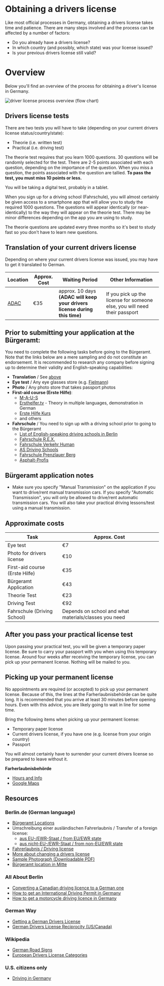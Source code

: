 # Obtaining a drivers license

Like most official processes in Germany, obtaining a drivers license takes time and patience. There are
many steps involved and the process can be affected by a number of factors:
- Do you already have a drivers license?
- In which country (and possibly, which state) was your license issued?
- Is your previous drivers license still valid?

# Overview

Below you'll find an overview of the process for obtaining a driver's license in Germany.

![driver license process overview (flow chart)](/files/driverslicense.png)

## Drivers license tests

There are two tests you will have to take (depending on your current drivers license status/country/state):
- Theorie (i.e. written test)
- Practical (i.e. driving test)

The theorie test requires that you learn 1000 questions. 30 questions will be randomly selected for the test. There are 2-5 points associated with each question, depending on the importance of
the question. When you miss a question, the points associated with the question are tallied. **To pass the test, you must miss 10 points or less.**

You will be taking a digital test, probably in a tablet.

When you sign up for a driving school (Fahrschule), you will almost certainly be given access to a smartphone app that will allow you to study the required 1000 questions. The questions will
appear identically (or near-identically) to the way they will appear on the theorie test. There may be minor differences depending on the app you are using to study.

The theorie questions are updated every three months so it's best to study fast so you don't have to learn new questions.

## Translation of your current drivers license
Depending on where your current drivers license was issued, you may have to get it translated to German.

| Location          | Approx. Cost | Waiting Period | Other Information
| ------------- |------------- |------------- |------------- |
| [ADAC](https://www.adac.de/adac_vor_ort/berlin_brandenburg/verkehr_und_technik/fuehrerscheinfragen/default.aspx?ComponentId=67578&SourcePageId=61898) | €35 | approx. 10 days **(ADAC will keep your drivers license during this time)** | If you pick up the license for someone else, you will need their passport

## Prior to submitting your application at the Bürgeramt:
You need to complete the following tasks before going to the Bürgeramt. Note that the links below are a mere sampling and do not constitute an endorsement.
It is recommended to research any company before signing up to determine their validity and English-speaking capabilities:

- **Translation** / See [above](#translation-of-your-current-drivers-license)
- **Eye test** / Any eye glasses store (e.g. [Fielmann](https://www.fielmann.de))
- **Photo** / Any photo store that takes passport photos
- **First-aid course (Erste Hilfe)**:
  - [M-A-U-S](https://www.erstehilfe.de/)
  - [Ersthelfer.tv](https://www.ersthelfer.tv/reservieren/reservation/) - Theory in multiple languages, demonstration in German
  - [Erste Hilfe Kurs](http://www.ersthelferkurs.de/)
  - and others
- **Fahrschule** / You need to sign up with a driving school prior to going to the Bürgeramt
  - [List of English-speaking driving schools in Berlin](http://allaboutberlin.com/guides/english-driving-schools-in-berlin)
  - [Fahrschule R.E.X.](http://www.rexdrive.de/)
  - [Fahrschule Verkehr Human](http://www.verkehrhuman.de/)
  - [AS Driving Schools](http://www.as-fahrschule.de/)
  - [Fahrschule Prenzlauer Berg](http://www.fahrschule-berlin-prenzlauer-berg.de/german%20driving%20license%20home.html)
  - [Asphalt-Profis](http://www.asphalt-profis.de/)

## Bürgeramt application notes
- Make sure you specify "Manual Transmission" on the application if you want to drive/rent manual transmission cars. If you specify "Automatic Transmission", you will only be allowed to
drive/rent automatic transmission cars. You will also take your practical driving lessons/test using a manual transmission.


## Approximate costs

| Task          | Approx. Cost |
| ------------- |------------- |
| Eye test | €7
| Photo for drivers license | €10
| First-aid course (Erste Hilfe) | €35
| Bürgeramt Application | €43
| Theorie Test | €23
| Driving Test | €92
| Fahrschule (Driving School) | Depends on school and what materials/classes you need

## After you pass your practical license test
Upon passing your practical test, you will be given a temporary paper license. Be sure to carry your passport with you when using this temporary license.
Around four weeks after receiving the temporary license, you can pick up your permanent license. Nothing will be mailed to you.

## Picking up your permanent license
No appointments are required (or accepted) to pick up your permanent license. Because of this, the lines at the Farherlaubnisbehörde can be quite long.
It is recommended that you arrive at least 30 minutes before opening hours. Even with this advice, you are likely going to wait in line for some time.

Bring the following items when picking up your permanent license:
- Temporary paper license
- Current drivers license, if you have one (e.g. license from your origin country)
- Passport

You will almost certainly have to surrender your current drivers license so be prepared to leave without it.

**Farherlaubnisbehörde**
- [Hours and Info](https://service.berlin.de/standort/121646/)
- [Google Maps](https://www.google.de/maps/place/LABO+Fahrerlaubnisbeh%C3%B6rde/@52.5047176,13.3888316,17.99z/data=!4m13!1m7!3m6!1s0x47a851d399b94635:0x130caea12dfcec60!2sPuttkamerstra%C3%9Fe+16,+10969+Berlin!3b1!8m2!3d52.50469!4d13.38942!3m4!1s0x0:0x490912bc66bfd973!8m2!3d52.5045857!4d13.3893514)

## Resources

### Berlin.de (German language)
- [Bürgeramt Locations](https://service.berlin.de/buergerberatung-aemter/)
- Umschreibung einer ausländischen Fahrerlaubnis / Transfer of a foreign license:
  - [aus EU-/EWR-Staat / from EU/EWR state](https://www.berlin.de/labo/mobilitaet/fahrerlaubnisse-personen-und-gueterbefoerderung/dienstleistungen/service.213924.php/dienstleistung/121598/)
  - [aus nicht-EU-/EWR-Staat / from non-EU/EWR state](https://www.berlin.de/labo/mobilitaet/fahrerlaubnisse-personen-und-gueterbefoerderung/dienstleistungen/service.213924.php/dienstleistung/327537/)
- [Fahrerlaubnis / Driving license](https://www.berlin.de/labo/mobilitaet/fahrerlaubnisse-personen-und-gueterbefoerderung/fahrerlaubnis-fuehrerschein/)
- [More about changing a drivers license](https://www.berlin.de/labo/mobilitaet/fahrerlaubnisse-personen-und-gueterbefoerderung/fahrerlaubnis-fuehrerschein/artikel.232531.php)
- [Sample Photograph (Downloadable PDF)](https://www.berlin.de/labo/_assets/kraftfahrzeugwesen/foto-mustertafel.pdf)
- [Bürgeramt location in Mitte](https://service.berlin.de/standort/123202/)

### All About Berlin

- [Converting a Canadian driving licence to a German one](http://allaboutberlin.com/guides/canadian-german-driving-license)
- [How to get an International Driving Permit in Germany](http://allaboutberlin.com/guides/international-driving-permit-germany)
- [How to get a motorcycle driving licence in Germany](http://allaboutberlin.com/guides/motorcycle-licence-in-germany)

### German Way
- [Getting a German Drivers License](https://www.german-way.com/for-expats/living-in-germany/german-drivers-license-reciprocity/getting-a-german-drivers-license/)
- [German Drivers License Reciprocity (US/Canada)](https://www.german-way.com/for-expats/living-in-germany/german-drivers-license-reciprocity/)

### Wikipedia
- [German Road Signs](https://en.wikipedia.org/wiki/Road_signs_in_Germany)
- [European Drivers License Categories](https://en.wikipedia.org/wiki/European_driving_licence#Categories_valid_in_all_EEA_member_states)

### U.S. citizens only
- [Driving in Germany](https://de.usembassy.gov/u-s-citizen-services/driving-in-germany/)
